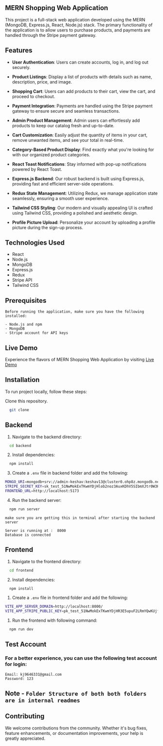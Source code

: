 ## MERN Shopping Web Application

This project is a full-stack web application developed using the MERN (MongoDB, Express.js, React, Node.js) stack. The primary functionality of the application is to allow users to purchase products, and payments are handled through the Stripe payment gateway.

## Features

- **User Authentication**: Users can create accounts, log in, and log out securely.

- **Product Listings**: Display a list of products with details such as name, description, price, and image.

- **Shopping Cart**: Users can add products to their cart, view the cart, and proceed to checkout.

- **Payment Integration**: Payments are handled using the Stripe payment gateway to ensure secure and seamless transactions.

- **Admin Product Management**: Admin users can effortlessly add products to keep our catalog fresh and up-to-date.

- **Cart Customization**: Easily adjust the quantity of items in your cart, remove unwanted items, and see your total in real-time.

- **Category-Based Product Display**: Find exactly what you're looking for with our organized product categories.

- **React Toast Notifications**: Stay informed with pop-up notifications powered by React Toast.

- **Express.js Backend**: Our robust backend is built using Express.js, providing fast and efficient server-side operations.

- **Redux State Management**: Utilizing Redux, we manage application state seamlessly, ensuring a smooth user experience.

- **Tailwind CSS Styling**: Our modern and visually appealing UI is crafted using Tailwind CSS, providing a polished and aesthetic design.

- **Profile Picture Upload**: Personalize your account by uploading a profile picture during the sign-up process.

## Technologies Used

- React
- Node.js
- MongoDB
- Express.js
- Redux
- Stripe API
- Tailwind CSS

## Prerequisites

```
Before running the application, make sure you have the following installed:

- Node.js and npm
- MongoDB
- Stripe account for API keys

```

## Live Demo

Experience the flavors of MERN Shopping Web Application by visiting [Live Demo]()

## Installation

To run project locally, follow these steps:

Clone this repository.

```bash
  git clone
```
## Backend

1. Navigate to the backend directory:

```bash
  cd backend

```

2. Install dependencies:

```bash
  npm install

```

3. Create a `.env` file in backend folder and add the following:

```bash
MONGO_URI=mongodb+srv://admin-keshav:keshav13@cluster0.ohp8z.mongodb.net/hlo
STRIPE_SECRET_KEY=sk_test_51NwMokExTKwmYDjHlob2noz3AuxKDhV5SIbmXJtr0W3Krnr1FBOaLjqdnO2nzyYvp99CO3GWOZN7n59Q7GwdkfF3000vrSTKVe
FRONTEND_URL=http://localhost:5173

```

4. Run the backend server:

```bash
  npm run server

```
`make sure you are getting this in terminal after starting the backend server`
```
Server is running at :  8000
Database is connected

```

## Frontend

1. Navigate to the frontend directory:

```bash
  cd frontend

```

2. Install dependencies:

```bash
  npm install

```

1. Create a `.env` file in frontend folder and add the following:

```bash
VITE_APP_SERVER_DOMAIN=http://localhost:8000/
VITE_APP_STRIPE_PUBLIC_KEY=pk_test_51NwMokExTKwmYDjHR3E5upuF2LRmYQwKUjf4RwDvyh31pmwEkc40KaT0D4J0EDQigjN2NYwzoBXfNZbEGNCBSM200020myYDeF

```

1. Run the frontend with following command:

```bash
  npm run dev

```
## Test Account

### For a better experience, you can use the following test account for login:

```
Email: kj9646331@gmail.com
Password: 123

```

## Note - `Folder Structure of both both folders are in internal readmes`

## Contributing

We welcome contributions from the community. Whether it's bug fixes, feature enhancements, or documentation improvements, your help is greatly appreciated.
